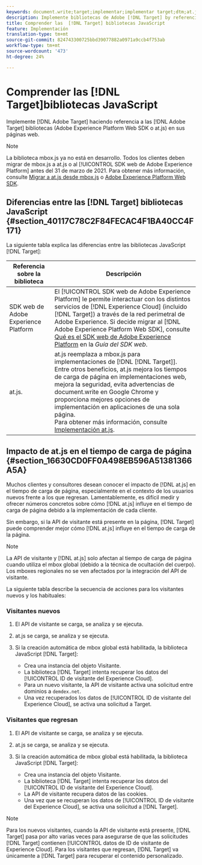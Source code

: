 ```yaml
---
keywords: document.write;target;implementar;implementar target;dtm;at.js;mbox.js;target.js;mbox;adobe experience platform web skd;aep web sdk;sdk web
description: Implemente bibliotecas de Adobe [!DNL Target] by referencing the [!DNL Target] (at.js o mbox.js) en sus páginas web.
title: Comprender las  [!DNL Target] bibliotecas JavaScript
feature: Implementación
translation-type: tm+mt
source-git-commit: 824743300725bbd39077882a0971a9ccb4f753ab
workflow-type: tm+mt
source-wordcount: '473'
ht-degree: 24%

---
```



# Comprender las [!DNL Target]bibliotecas JavaScript

Implemente [!DNL Adobe Target] haciendo referencia a las [!DNL Adobe Target] bibliotecas (Adobe Experience Platform Web SDK o at.js) en sus páginas web.

>[!NOTE]
>
>La biblioteca mbox.js ya no está en desarrollo. Todos los clientes deben migrar de mbox.js a at.js o al [!UICONTROL SDK web de Adobe Experience Platform] antes del 31 de marzo de 2021. Para obtener más información, consulte [Migrar a at.js desde mbox.js](/help/c-implementing-target/c-implementing-target-for-client-side-web/t-mbox-download/c-target-atjs-implementation/target-migrate-atjs.md#task_DE55DCE9AC2F49728395665DE1B1E6EA) o [Adobe Experience Platform Web SDK](/help/c-implementing-target/c-implementing-target-for-client-side-web/aep-web-sdk.md).

## Diferencias entre las [!DNL Target] bibliotecas JavaScript {#section_40117C78C2F84FECAC4F1BA40CC4F171}

La siguiente tabla explica las diferencias entre las bibliotecas JavaScript [!DNL Target]:

| Referencia sobre la biblioteca | Descripción |
|--- |--- |
| SDK web de Adobe Experience Platform | El [!UICONTROL SDK web de Adobe Experience Platform] le permite interactuar con los distintos servicios de [!DNL Experience Cloud] (incluido [!DNL Target]) a través de la red perimetral de Adobe Experience. Si decide migrar al [!DNL Adobe Experience Platform Web SDK], consulte [Qué es el SDK web de Adobe Experience Platform](/help/c-implementing-target/c-implementing-target-for-client-side-web/aep-web-sdk.md) en la *Guía del SDK web*. |
| at.js.  | at.js reemplaza a mbox.js para implementaciones de [!DNL [!DNL Target]].<br>Entre otros beneficios, at.js mejora los tiempos de carga de página en implementaciones web, mejora la seguridad, evita advertencias de document.write en Google Chrome y proporciona mejores opciones de implementación en aplicaciones de una sola página.<br>Para obtener más información, consulte [Implementación at.js](/help/c-implementing-target/c-implementing-target-for-client-side-web/t-mbox-download/c-target-atjs-implementation/target-atjs-implementation.md). |

## Impacto de at.js en el tiempo de carga de página {#section_16630CD0FF0A498EB596A51381366A5A}

Muchos clientes y consultores desean conocer el impacto de [!DNL at.js] en el tiempo de carga de página, especialmente en el contexto de los usuarios nuevos frente a los que regresan. Lamentablemente, es difícil medir y ofrecer números concretos sobre cómo [!DNL at.js] influye en el tiempo de carga de página debido a la implementación de cada cliente.

Sin embargo, si la API de visitante está presente en la página, [!DNL Target] puede comprender mejor cómo [!DNL at.js] influye en el tiempo de carga de la página.

>[!NOTE]
>
>La API de visitante y [!DNL at.js] solo afectan al tiempo de carga de página cuando utiliza el mbox global (debido a la técnica de ocultación del cuerpo). Los mboxes regionales no se ven afectados por la integración del API de visitante.

La siguiente tabla describe la secuencia de acciones para los visitantes nuevos y los habituales:

### Visitantes nuevos

1. El API de visitante se carga, se analiza y se ejecuta.
1. at.js se carga, se analiza y se ejecuta.
1. Si la creación automática de mbox global está habilitada, la biblioteca JavaScript [!DNL Target]:

   * Crea una instancia del objeto Visitante.
   * La biblioteca [!DNL Target] intenta recuperar los datos del [!UICONTROL ID de visitante del Experience Cloud].
   * Para un nuevo visitante, la API de visitante activa una solicitud entre dominios a `demdex.net`.
   * Una vez recuperados los datos de [!UICONTROL ID de visitante del Experience Cloud], se activa una solicitud a Target.

### Visitantes que regresan

1. El API de visitante se carga, se analiza y se ejecuta.
1. at.js se carga, se analiza y se ejecuta.
1. Si la creación automática de mbox global está habilitada, la biblioteca JavaScript [!DNL Target]:

   * Crea una instancia del objeto Visitante.
   * La biblioteca [!DNL Target] intenta recuperar los datos del [!UICONTROL ID de visitante del Experience Cloud].
   * La API de visitante recupera datos de las cookies.
   * Una vez que se recuperan los datos de [!UICONTROL ID de visitante del Experience Cloud], se activa una solicitud a [!DNL Target].

>[!NOTE]
>
>Para los nuevos visitantes, cuando la API de visitante está presente, [!DNL Target] pasa por alto varias veces para asegurarse de que las solicitudes [!DNL Target] contienen [!UICONTROL datos de ID de visitante de Experience Cloud]. Para los visitantes que regresan, [!DNL Target] va únicamente a [!DNL Target] para recuperar el contenido personalizado.
